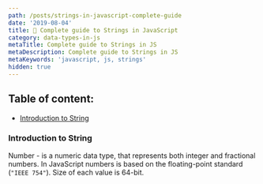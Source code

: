 ```yaml
---
path: /posts/strings-in-javascript-complete-guide
date: '2019-08-04'
title: 📝 Complete guide to Strings in JavaScript
category: data-types-in-js
metaTitle: Complete guide to Strings in JS
metaDescription: Complete guide to Strings in JS
metaKeywords: 'javascript, js, strings'
hidden: true
---
```


## Table of content:

* [Introduction to String](#)

### Introduction to String

Number - is a numeric data type, that represents both integer and fractional numbers. In JavaScript numbers is based on the floating-point standard (```"IEEE 754"```). Size of each value is 64-bit.
